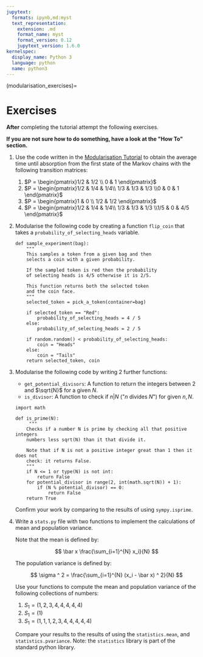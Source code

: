 ```yaml
---
jupytext:
  formats: ipynb,md:myst
  text_representation:
    extension: .md
    format_name: myst
    format_version: 0.12
    jupytext_version: 1.6.0
kernelspec:
  display_name: Python 3
  language: python
  name: python3
---
```


(modularisation_exercises)=
# Exercises

**After** completing the tutorial attempt the following exercises.

**If you are not sure how to do something, have a look at the "How To" section.**

1. Use the code written in the [Modularisation Tutorial](modularisation_tutorial) to obtain the average time
   until absorption from the first state of the Markov chains with the following transition matrices:
   1. $P = \begin{pmatrix}1/2 & 1/2 \\ 0 & 1 \end{pmatrix}$
   2. $P = \begin{pmatrix}1/2 & 1/4 & 1/4\\ 1/3 & 1/3 & 1/3  \\0 & 0 & 1 \end{pmatrix}$
   3. $P = \begin{pmatrix}1 & 0 \\ 1/2 & 1/2 \end{pmatrix}$
   4. $P = \begin{pmatrix}1/2 & 1/4 & 1/4\\ 1/3 & 1/3 & 1/3  \\1/5 & 0 & 4/5 \end{pmatrix}$
2. Modularise the following code by creating a function `flip_coin` that takes a
   `probability_of_selecting_heads` variable.

   ```
   def sample_experiment(bag):
       """
       This samples a token from a given bag and then
       selects a coin with a given probability.

       If the sampled token is red then the probability
       of selecting heads is 4/5 otherwise it is 2/5.

       This function returns both the selected token
       and the coin face.
       """
       selected_token = pick_a_token(container=bag)

       if selected_token == "Red":
           probability_of_selecting_heads = 4 / 5
       else:
           probability_of_selecting_heads = 2 / 5

       if random.random() < probability_of_selecting_heads:
           coin = "Heads"
       else:
           coin = "Tails"
       return selected_token, coin
   ```

3. Modularise the following code by writing 2 further functions:

   - `get_potential_divisors`: A function to return the integers between 2 and
     $\sqrt{N}$ for a given $N$.
   - `is_divisor`: A function to check if $n | N$ ("$n$ divides $N$") for given
     $n, N$.

   ```
   import math

   def is_prime(N):
        """
       Checks if a number N is prime by checking all that positive integers
       numbers less sqrt(N) than it that divide it.

       Note that if N is not a positive integer great than 1 then it does not
       check: it returns False.
       """
       if N <= 1 or type(N) is not int:
           return False
       for potential_divisor in range(2, int(math.sqrt(N)) + 1):
           if (N % potential_divisor) == 0:
               return False
       return True
   ```

   Confirm your work by comparing to the results of using `sympy.isprime`.

4. Write a `stats.py` file with two functions to implement the calculations of
   mean and population variance.

   Note that the mean is defined by:

   $$
    \bar x \frac{\sum_{i=1}^{N} x_i}{N}
   $$
   
   The population variance is defined by:

   $$
    \sigma ^ 2 = \frac{\sum_{i=1}^{N} (x_i - \bar x) ^ 2}{N}
   $$

   Use your functions to compute the mean and population variance of the following
   collections of numbers:

   1. $S_1=(1, 2, 3, 4, 4, 4, 4, 4)$
   2. $S_1=(1)$
   3. $S_1=(1, 1, 1, 2, 3, 4, 4, 4, 4, 4)$

   Compare your results to the results of using the `statistics.mean`,
    and `statistics.pvariance`. Note: the `statistics` library
   is part of the standard python library.
